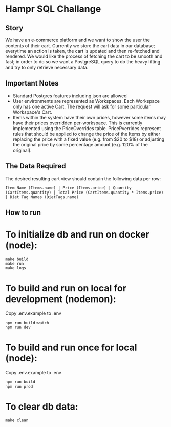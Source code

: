 # Hampr SQL Challange

## Story

We have an e-commerce platform and we want to show the user the contents of their cart. Currently we store the cart data in our database; everytime an action is taken, the cart is updated and then re-fetched and rendered. We would like the process of fetching the cart to be smooth and fast; in order to do so we want a PostgreSQL query to do the heavy lifting and try to only retrieve necessary data.

## Important Notes

- Standard Postgres features including json are allowed
- User environments are represented as Workspaces. Each Workspace only has one active Cart. The request will ask for some particular Workspace's Cart.
- Items within the system have their own prices, however some items may have their prices overridden per-workspace. This is currently implemented using the PriceOverrides table. PricePverrides represent rules that should be applied to change the price of the Items by either replacing the price with a fixed value (e.g. from $20 to $18) or adjusting the original price by some percentage amount (e.g. 120% of the original).

## The Data Required

The desired resulting cart view should contain the following data per row:

```
Item Name (Items.name) | Price (Items.price) | Quantity (CartItems.quantity) | Total Price (CartItems.quantity * Items.price) | Diet Tag Names (DietTags.name)

```

## How to run

# To initialize db and run on docker (node):

```
make build
make run
make logs
```

# To build and run on local for development (nodemon):
Copy .env.example to .env

```
npm run build:watch
npm run dev
```

# To build and run once for local (node):
Copy .env.example to .env

```
npm run build
npm run prod
```

# To clear db data:

```
make clean
```
